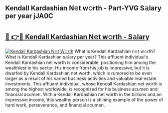 ## Kendall Kardashian N𝚎t w𝚘rth - Part-YVG S𝚊lary per year jJA0C

# <h2><a href="http://gc3xini.nevu.top/?p=Kendall+Kardashian">🔗 👉🔴 Kendall Kardashian N𝚎t w𝚘rth - S𝚊lary</a></h2>

[![Kendall Kardashian N𝚎t W𝚘rth](https://i.imgur.com/Oavwk0R.jpeg)](http://gc3xini.nevu.top/?p=Kendall+Kardashian)
What is Kendall Kardashian n𝚎t w𝚘rth? What is Kendall Kardashian s𝚊lary per year?
This affluent individual's Kendall Kardashian net worth is considerable, positioning him among the wealthiest in his sector. His income from his job is impressive, but it is dwarfed by Kendall Kardashian net worth, which is rumored to be even larger as a result of his varied business activities and valuable real estate investments. This affluent individual, whose Kendall Kardashian net worth is among the highest worldwide, is recognized for his business acumen and financial acumen. With a Kendall Kardashian net worth in the billions and an impressive income, this wealthy person is a shining example of the power of hard work, perseverance, and financial acumen.
